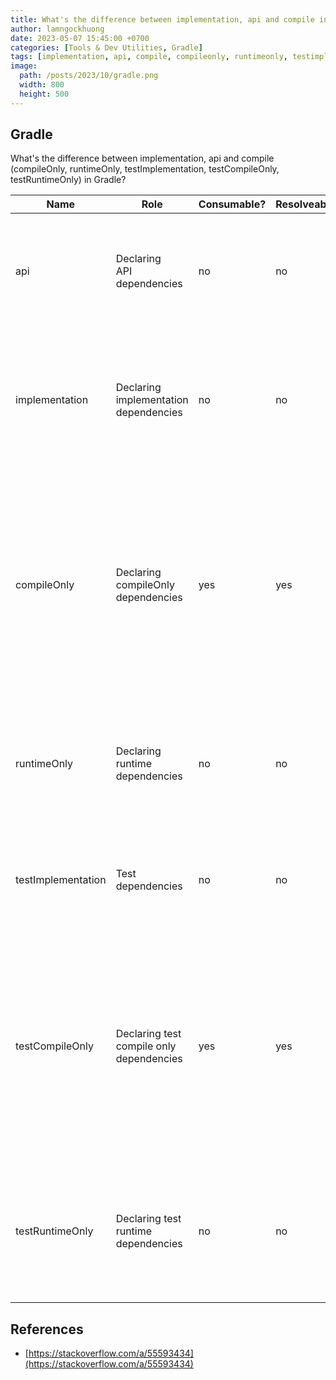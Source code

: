 ```yaml
---
title: What's the difference between implementation, api and compile in Gradle?
author: lamngockhuong
date: 2023-05-07 15:45:00 +0700
categories: [Tools & Dev Utilities, Gradle]
tags: [implementation, api, compile, compileonly, runtimeonly, testimplementation, testcompileonly, testruntimeonly]
image:
  path: /posts/2023/10/gradle.png
  width: 800
  height: 500
---
```


## Gradle

What's the difference between implementation, api and compile (compileOnly, runtimeOnly, testImplementation, testCompileOnly, testRuntimeOnly) in Gradle?

| Name               | Role                                     | Consumable? | Resolveable? | Description                             |
|--------------------|------------------------------------------|-------------|--------------|-----------------------------------------|
| api                |Declaring<br/>API<br/>dependencies                |      no     |      no      | This is where you should declare<br/>dependencies which are transitively<br/>exported to consumers, for compile.|
| implementation     |Declaring<br/>implementation<br/>dependencies     |      no     |      no      | This is where you should<br/>declare dependencies which are<br/>purely internal and not<br/>meant to be exposed to consumers.|
| compileOnly        |Declaring<br/>compileOnly<br/>dependencies        |      yes    |      yes     | This is where you should<br/>declare dependencies<br/>which are only required<br/>at compile time, but should<br/>not leak into the runtime.<br/>This typically includes dependencies<br/>which are shaded when found at runtime.|
| runtimeOnly        | Declaring<br/>runtime<br/>dependencies           |      no     |      no      | This is where you should<br/>declare dependencies which<br/>are only required at runtime,<br/>and not at compile time.|
| testImplementation | Test<br/>dependencies                        |      no     |      no      | This is where you<br/>should declare dependencies<br/>which are used to compile tests.|
| testCompileOnly    | Declaring test<br/>compile only<br/>dependencies |      yes    |      yes     | This is where you should<br/>declare dependencies<br/>which are only required<br/>at test compile time,<br/>but should not leak into the runtime.<br/>This typically includes dependencies<br/>which are shaded when found at runtime.|
| testRuntimeOnly    | Declaring test<br/>runtime dependencies      |      no     |      no      | This is where you should<br/>declare dependencies which<br/>are only required at test<br/>runtime, and not at test compile time.|

## References

+ [https://stackoverflow.com/a/55593434](https://stackoverflow.com/a/55593434)
